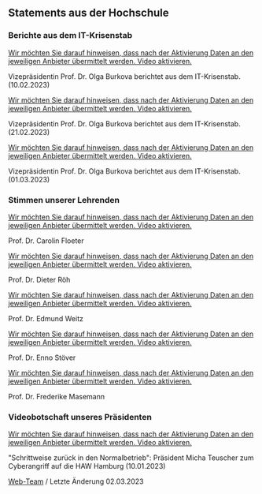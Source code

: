 Statements aus der Hochschule
----------

### Berichte aus dem IT-Krisenstab ###

[Wir möchten Sie darauf hinweisen, dass nach der Aktivierung Daten an den jeweiligen Anbieter übermittelt werden. Video aktivieren.](#play)

 Vizepräsidentin Prof. Dr. Olga Burkova berichtet aus dem IT-Krisenstab. (10.02.2023)

[Wir möchten Sie darauf hinweisen, dass nach der Aktivierung Daten an den jeweiligen Anbieter übermittelt werden. Video aktivieren.](#play)

 Vizepräsidentin Prof. Dr. Olga Burkova berichtet aus dem IT-Krisenstab. (21.02.2023)

[Wir möchten Sie darauf hinweisen, dass nach der Aktivierung Daten an den jeweiligen Anbieter übermittelt werden. Video aktivieren.](#play)

 Vizepräsidentin Prof. Dr. Olga Burkova berichtet aus dem IT-Krisenstab. (01.03.2023)

### Stimmen unserer Lehrenden ###

[Wir möchten Sie darauf hinweisen, dass nach der Aktivierung Daten an den jeweiligen Anbieter übermittelt werden. Video aktivieren.](#play)

 Prof. Dr. Carolin Floeter

[Wir möchten Sie darauf hinweisen, dass nach der Aktivierung Daten an den jeweiligen Anbieter übermittelt werden. Video aktivieren.](#play)

 Prof. Dr. Dieter Röh

[Wir möchten Sie darauf hinweisen, dass nach der Aktivierung Daten an den jeweiligen Anbieter übermittelt werden. Video aktivieren.](#play)

 Prof. Dr. Edmund Weitz

[Wir möchten Sie darauf hinweisen, dass nach der Aktivierung Daten an den jeweiligen Anbieter übermittelt werden. Video aktivieren.](#play)

 Prof. Dr. Enno Stöver

[Wir möchten Sie darauf hinweisen, dass nach der Aktivierung Daten an den jeweiligen Anbieter übermittelt werden. Video aktivieren.](#play)

 Prof. Dr. Frederike Masemann

### Videobotschaft unseres Präsidenten ###

[Wir möchten Sie darauf hinweisen, dass nach der Aktivierung Daten an den jeweiligen Anbieter übermittelt werden. Video aktivieren.](#play)

 "Schrittweise zurück in den Normalbetrieb": Präsident Micha Teuscher zum Cyberangriff auf die HAW Hamburg (10.01.2023)

[Web-Team](#) / Letzte Änderung 02.03.2023
